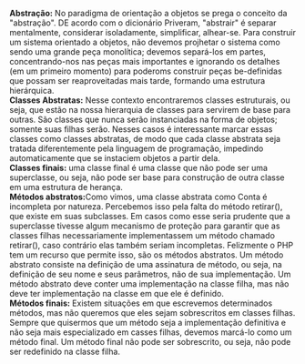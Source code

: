 <strong>Abstração:</strong> No paradigma de orientação a objetos se prega o conceito da "abstração". DE acordo com o dicionário
Priveram, "abstrair" é separar mentalmente, considerar isoladamente, simplificar, alhear-se. Para construir
um sistema orientado a objetos, não devemos projhetar o sistema como sendo uma grande peça monolítica;
devemos separá-los em partes, concentrando-nos nas peças mais importantes e ignorando os detalhes (em um primeiro
momento) para poderoms construir peças be-definidas que possam ser reaproveitadas mais tarde, formando uma
estrutura hierárquica.
<br/>
<strong>Classes Abstratas:</strong> Nesse contexto encontraremos classes estruturais, ou seja, que estão na 
nossa hierarquia de classes para servirem de base para outras. São classes que nunca serão instanciadas na
forma de objetos; somente suas filhas serão. Nesses casos é interessante marcar essas classes como classes
abstratas, de modo que cada classe abstrata seja tratada diferentemente pela linguagem de programação,
impedindo automaticamente que se instaciem objetos a partir dela.
<br/>
<strong>Classes finais:</strong> uma classe final é uma classe que não pode ser uma superclasse, ou seja, não
pode ser base para construção de outra classe em uma estrutura de herança.
<br/>
<strong>Métodos abstratos:</strong>Como vimos, uma classe abstrata como Conta é incompleta por natureza.
Percebemos isso pela falta do método retirar(), que existe em suas subclasses. Em casos como esse seria
prudente que a superclasse tivesse algum mecanismo de proteção para garantir que as classes filhas
necessariamente implementassem um método chamado retirar(), caso contrário elas também seriam incompletas.
Felizmente o PHP tem um recurso que permite isso, são os métodos abstratos.
Um método abstrato consiste na definição de uma assinatura de método, ou seja, na definição de seu nome e
seus parâmetros, não de sua implementação. Um método abstrato deve conter uma implementação na classe filha,
mas não deve ter implementação na classe em que ele é definido.
<br/>
<strong>Métodos finais:</strong> Existem situações em que escrevemos determinados métodos, mas não queremos
que eles sejam sobrescritos em classes filhas. Sempre que quisermos que um método seja a implementação
definitiva e não seja mais especializado em casses filhas, devemos marcá-lo como um método final. Um método
final não  pode ser sobrescrito, ou seja, não pode ser redefinido na classe filha.
